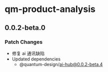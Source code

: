 # qm-product-analysis

## 0.0.2-beta.0

### Patch Changes

-   修复 ai 通讯缺陷
-   Updated dependencies
    -   @quantum-design/ai-hub@0.0.2-beta.4
